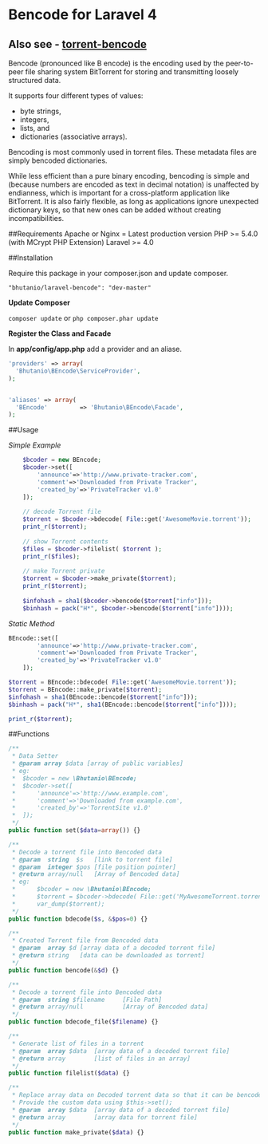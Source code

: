 Bencode for Laravel 4
===============

## Also see - [torrent-bencode](https://github.com/bhutanio/torrent-bencode)

Bencode (pronounced like B encode) is the encoding used by the peer-to-peer file sharing system BitTorrent for storing and transmitting loosely structured data.

It supports four different types of values:
* byte strings,
* integers,
* lists, and
* dictionaries (associative arrays).

Bencoding is most commonly used in torrent files. These metadata files are simply bencoded dictionaries.

While less efficient than a pure binary encoding, bencoding is simple and (because numbers are encoded as text in decimal notation) is unaffected by endianness, which is important for a cross-platform application like BitTorrent. It is also fairly flexible, as long as applications ignore unexpected dictionary keys, so that new ones can be added without creating incompatibilities.

##Requirements
	Apache or Nginx = Latest production version
	PHP >= 5.4.0 (with MCrypt PHP Extension)
	Laravel >= 4.0

##Installation

Require this package in your composer.json and update composer.

```
"bhutanio/laravel-bencode": "dev-master"
```

__Update Composer__

```composer update``` or ```php composer.phar update```

__Register the Class and Facade__

In __app/config/app.php__ add a provider and an aliase.
```php
'providers' => array(
  'Bhutanio\BEncode\ServiceProvider',
);


'aliases' => array(
  'BEncode'         => 'Bhutanio\BEncode\Facade',
);

```

##Usage

*Simple Example*

```php
	$bcoder = new BEncode;
	$bcoder->set([
		'announce'=>'http://www.private-tracker.com',
		'comment'=>'Downloaded from Private Tracker',
		'created_by'=>'PrivateTracker v1.0'
	]);
	
	// decode Torrent file
	$torrent = $bcoder->bdecode( File::get('AwesomeMovie.torrent'));
	print_r($torrent);
	
	// show Torrent contents
	$files = $bcoder->filelist( $torrent );
	print_r($files);
	
	// make Torrent private
	$torrent = $bcoder->make_private($torrent);
	print_r($torrent);
	
	$infohash = sha1($bcoder->bencode($torrent["info"]));
	$binhash = pack("H*", $bcoder->bencode($torrent["info"])));
```

*Static Method*

```php
BEncode::set([
        'announce'=>'http://www.private-tracker.com',
        'comment'=>'Downloaded from Private Tracker',
        'created_by'=>'PrivateTracker v1.0'
	]);

$torrent = BEncode::bdecode( File::get('AwesomeMovie.torrent'));
$torrent = BEncode::make_private($torrent);
$infohash = sha1(BEncode::bencode($torrent["info"]));
$binhash = pack("H*", sha1(BEncode::bencode($torrent["info"])));

print_r($torrent);
```

##Functions

```php
/**
 * Data Setter
 * @param array $data [array of public variables]
 * eg:
 *  $bcoder = new \Bhutanio\BEncode;
 * 	$bcoder->set([
 *		'announce'=>'http://www.example.com',
 *		'comment'=>'Downloaded from example.com',
 *		'created_by'=>'TorrentSite v1.0'
 *	]);
 */
public function set($data=array()) {}

/**
 * Decode a torrent file into Bencoded data
 * @param  string  $s 	[link to torrent file]
 * @param  integer $pos [file position pointer]
 * @return array/null 	[Array of Bencoded data]
 * eg:
 * 		$bcoder = new \Bhutanio\BEncode;
 * 		$torrent = $bcoder->bdecode( File::get('MyAwesomeTorrent.torrent'));
 *  	var_dump($torrent);
 */
public function bdecode($s, &$pos=0) {}

/**
 * Created Torrent file from Bencoded data
 * @param  array $d [array data of a decoded torrent file]
 * @return string 	[data can be downloaded as torrent]
 */
public function bencode(&$d) {}

/**
 * Decode a torrent file into Bencoded data
 * @param  string $filename 	[File Path]
 * @return array/null 			[Array of Bencoded data]
 */
public function bdecode_file($filename) {}

/**
 * Generate list of files in a torrent
 * @param  array $data 	[array data of a decoded torrent file]
 * @return array 		[list of files in an array]
 */
public function filelist($data) {}

/**
 * Replace array data on Decoded torrent data so that it can be bencoded into a private torrent file.
 * Provide the custom data using $this->set();
 * @param  array $data 	[array data of a decoded torrent file]
 * @return array 		[array data for torrent file]
 */
public function make_private($data) {}
```
